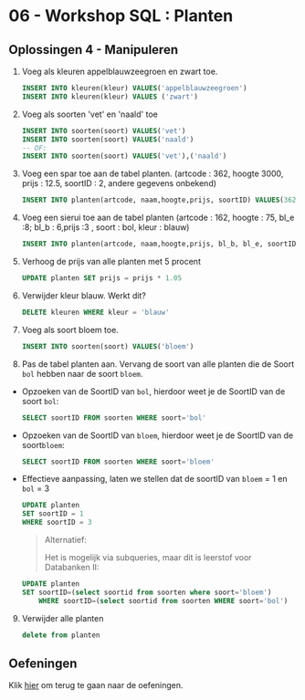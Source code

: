 # 06 - Workshop SQL : Planten

## Oplossingen 4 - Manipuleren
1. Voeg als kleuren appelblauwzeegroen en zwart toe.
    ```sql
    INSERT INTO kleuren(kleur) VALUES('appelblauwzeegroen') 
    INSERT INTO kleuren(kleur) VALUES ('zwart') 
    ```

2. Voeg als soorten 'vet' en 'naald' toe 
    ```sql
    INSERT INTO soorten(soort) VALUES('vet') 
    INSERT INTO soorten(soort) VALUES('naald') 
    -- OF:
    INSERT INTO soorten(soort) VALUES('vet'),('naald') 
    ```

3. Voeg een spar toe aan de tabel planten. (artcode : 362, hoogte 3000, prijs : 12.5, soortID : 2, andere gegevens onbekend) 
    ```sql
    INSERT INTO planten(artcode, naam,hoogte,prijs, soortID) VALUES(362,'spar',3000,12.5,2)  (in values mag je geen selects gebruiken) 
    ```

4. Voeg een sierui toe aan de tabel planten (artcode : 162, hoogte : 75, bl_e :8; bl_b : 6,prijs :3 , soort : bol, kleur : blauw) 
    ```sql
    INSERT INTO planten(artcode, naam,hoogte,prijs, bl_b, bl_e, soortID, kleurID)  VALUES(162,'sierui',75,3,6,8, 1,2) 
    ```

5. Verhoog de prijs van alle planten met 5 procent 
    ```sql 
    UPDATE planten SET prijs = prijs * 1.05  
    ```

6. Verwijder kleur blauw. Werkt dit? 
    ```sql
    DELETE kleuren WHERE kleur = 'blauw' 
    ```

7. Voeg als soort bloem toe.  
    ```sql
    INSERT INTO soorten(soort) VALUES('bloem') 
    ```

8. Pas de tabel planten aan. Vervang de soort van alle planten die de Soort `bol` hebben naar de soort `bloem`.
- Opzoeken van de SoortID van `bol`, hierdoor weet je de SoortID van de soort `bol`:
    ```sql
    SELECT soortID FROM soorten WHERE soort='bol'
    ```

- Opzoeken van de SoortID van `bloem`, hierdoor weet je de SoortID van de soort`bloem`:
    ```sql
    SELECT soortID FROM soorten WHERE soort='bloem'
    ```

- Effectieve aanpassing, laten we stellen dat de soortID van `bloem` = 1 en `bol` = 3
    ```sql
    UPDATE planten 
    SET soortID = 1 
    WHERE soortID = 3
    ```

    > Alternatief:
    >
    > Het is mogelijk via subqueries, maar dit is leerstof voor Databanken II: 
    ```sql
    UPDATE planten 
    SET soortID=(select soortid from soorten where soort='bloem')  
        WHERE soortID=(select soortid from soorten WHERE soort='bol') 
    ```

9. Verwijder alle planten 
    ```sql TRUNCATE TABLE lukt niet met foreign key gedefinieerd op kolom kleurID
    delete from planten
    ``` 

## Oefeningen
Klik [hier](../../exercises.md) om terug te gaan naar de oefeningen.
